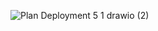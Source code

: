 ![Plan Deployment 5 1 drawio (2)](https://github.com/nalDaniels/Deployment5.1/assets/135375665/853c3d01-328e-4ba8-8a59-5e80d4d317ba)
